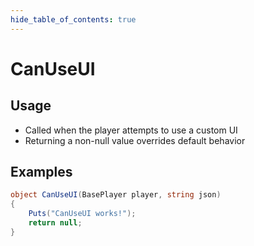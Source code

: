 ```yaml
---
hide_table_of_contents: true
---
```


# CanUseUI

## Usage

* Called when the player attempts to use a custom UI
* Returning a non-null value overrides default behavior

## Examples

```csharp title=""
object CanUseUI(BasePlayer player, string json)
{
    Puts("CanUseUI works!");
    return null;
}
```
